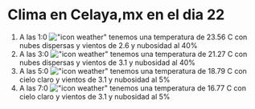 # Clima en Celaya,mx en el dia 22

1. A las 1:0 !["icon weather"](http://openweathermap.org/img/w/03n.png) tenemos una temperatura de 23.56 C con nubes dispersas y  vientos de 2.6 y nubosidad al 40%
1. A las 3:0 !["icon weather"](http://openweathermap.org/img/w/03n.png) tenemos una temperatura de 21.27 C con nubes dispersas y  vientos de 3.1 y nubosidad al 40%
1. A las 5:0 !["icon weather"](http://openweathermap.org/img/w/01n.png) tenemos una temperatura de 18.79 C con cielo claro y  vientos de 3.1 y nubosidad al 5%
1. A las 7:0 !["icon weather"](http://openweathermap.org/img/w/01n.png) tenemos una temperatura de 16.77 C con cielo claro y  vientos de 3.1 y nubosidad al 5%
